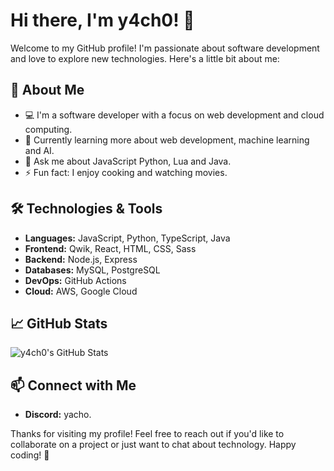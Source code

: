 # Hi there, I'm y4ch0! 👋

Welcome to my GitHub profile! I'm passionate about software development and love to explore new technologies. Here's a little bit about me:

## 🚀 About Me

- 💻 I'm a software developer with a focus on web development and cloud computing.
- 🌱 Currently learning more about web development, machine learning and AI.
- 💬 Ask me about JavaScript Python, Lua and Java.
- ⚡ Fun fact: I enjoy cooking and watching movies.

## 🛠️ Technologies & Tools

- **Languages:** JavaScript, Python, TypeScript, Java
- **Frontend:** Qwik, React, HTML, CSS, Sass
- **Backend:** Node.js, Express
- **Databases:** MySQL, PostgreSQL
- **DevOps:** GitHub Actions
- **Cloud:** AWS, Google Cloud

## 📈 GitHub Stats

![y4ch0's GitHub Stats](https://github-readme-stats.vercel.app/api?username=y4ch0&show_icons=true&theme=radical)

## 📫 Connect with Me
- **Discord:** yacho.

Thanks for visiting my profile! Feel free to reach out if you'd like to collaborate on a project or just want to chat about technology. Happy coding! 🚀

